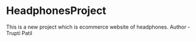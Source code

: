 # HeadphonesProject
This is a new project which is ecommerce website of headphones.
Author - Trupti Patil

